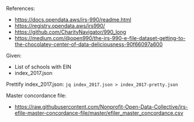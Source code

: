 References:

* https://docs.opendata.aws/irs-990/readme.html
* https://registry.opendata.aws/irs990/
* https://github.com/CharityNavigator/990_long
* https://medium.com/@open990/the-irs-990-e-file-dataset-getting-to-the-chocolatey-center-of-data-deliciousness-90f66097a600

Given:

* List of schools with EIN
* index_2017.json

Prettify index_2017.json:
`jq index_2017.json > index_2017-pretty.json`

Master concordance file:

* https://raw.githubusercontent.com/Nonprofit-Open-Data-Collective/irs-efile-master-concordance-file/master/efiler_master_concordance.csv
